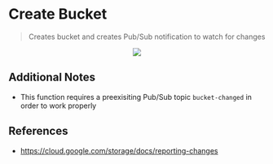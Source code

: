 # Create Bucket

> Creates bucket and creates Pub/Sub notification to watch for changes

<p align="center">
  <a href="https://github.com/luan-asym/gcp-test-playground/actions/workflows/deploy-createbucket.html.yml">
    <img src="https://github.com/luan-asym/gcp-test-playground/actions/workflows/deploy-createbucket.html.yml/badge.svg">
  </a>
</p>

## Additional Notes

- This function requires a preexisiting Pub/Sub topic `bucket-changed` in order to work properly

## References

- https://cloud.google.com/storage/docs/reporting-changes
